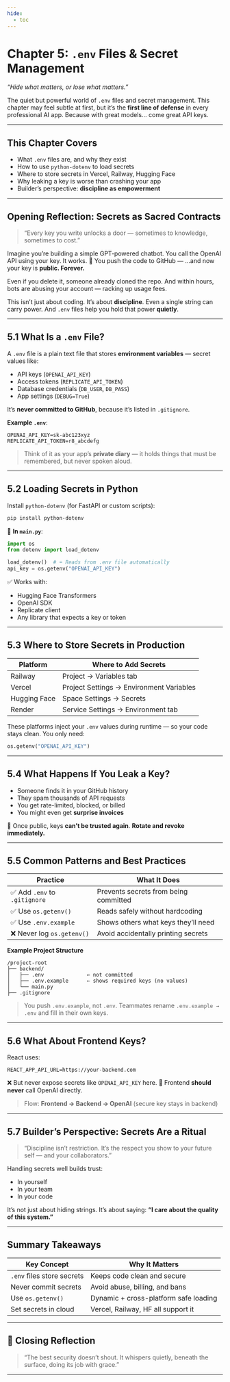 ```yaml
---
hide:
  - toc
---
```


# Chapter 5: `.env` Files & Secret Management

*“Hide what matters, or lose what matters.”*

The quiet but powerful world of `.env` files and secret management. This chapter may feel subtle at first, but it’s the **first line of defense** in every professional AI app. Because with great models... come great API keys.

---

## This Chapter Covers

* What `.env` files are, and why they exist
* How to use `python-dotenv` to load secrets
* Where to store secrets in Vercel, Railway, Hugging Face
* Why leaking a key is worse than crashing your app
* Builder’s perspective: **discipline as empowerment**

---

## Opening Reflection: Secrets as Sacred Contracts

> “Every key you write unlocks a door — sometimes to knowledge, sometimes to cost.”

Imagine you’re building a simple GPT-powered chatbot.
You call the OpenAI API using your key. It works. 🎉
You push the code to GitHub —
...and now your key is **public. Forever.**

Even if you delete it, someone already cloned the repo.
And within hours, bots are abusing your account — racking up usage fees.

This isn’t just about coding. It’s about **discipline**.
Even a single string can carry power.
And `.env` files help you hold that power **quietly**.

---

## 5.1 What Is a `.env` File?

A `.env` file is a plain text file that stores **environment variables** — secret values like:

* API keys (`OPENAI_API_KEY`)
* Access tokens (`REPLICATE_API_TOKEN`)
* Database credentials (`DB_USER`, `DB_PASS`)
* App settings (`DEBUG=True`)

It’s **never committed to GitHub**, because it’s listed in `.gitignore`.

**Example `.env`**:

```
OPENAI_API_KEY=sk-abc123xyz
REPLICATE_API_TOKEN=r8_abcdefg
```

> Think of it as your app’s **private diary** — it holds things that must be remembered, but never spoken aloud.

---

## 5.2 Loading Secrets in Python

Install `python-dotenv` (for FastAPI or custom scripts):

```bash
pip install python-dotenv
```

📄 **In `main.py`**:

```python
import os
from dotenv import load_dotenv

load_dotenv()  # ⬅️ Reads from .env file automatically
api_key = os.getenv("OPENAI_API_KEY")
```

✅ Works with:

* Hugging Face Transformers
* OpenAI SDK
* Replicate client
* Any library that expects a key or token

---

## 5.3 Where to Store Secrets in Production

| Platform     | Where to Add Secrets                     |
| ------------ | ---------------------------------------- |
| Railway      | Project → Variables tab                  |
| Vercel       | Project Settings → Environment Variables |
| Hugging Face | Space Settings → Secrets                 |
| Render       | Service Settings → Environment tab       |

These platforms inject your `.env` values during runtime — so your code stays clean.
You only need:

```python
os.getenv("OPENAI_API_KEY")
```

---

## 5.4 What Happens If You Leak a Key?

* Someone finds it in your GitHub history
* They spam thousands of API requests
* You get rate-limited, blocked, or billed
* You might even get **surprise invoices**

🚨 Once public, keys **can’t be trusted again**.
**Rotate and revoke immediately.**

---

## 5.5 Common Patterns and Best Practices

| Practice                     | What It Does                          |
| ---------------------------- | ------------------------------------- |
| ✅ Add `.env` to `.gitignore` | Prevents secrets from being committed |
| ✅ Use `os.getenv()`          | Reads safely without hardcoding       |
| ✅ Use `.env.example`         | Shows others what keys they’ll need   |
| ❌ Never log `os.getenv()`    | Avoid accidentally printing secrets   |

**Example Project Structure**

```
/project-root
├── backend/
│   ├── .env              ← not committed
│   ├── .env.example      ← shows required keys (no values)
│   └── main.py
├── .gitignore
```

> You push `.env.example`, not `.env`.
> Teammates rename `.env.example → .env` and fill in their own keys.

---

## 5.6 What About Frontend Keys?

React uses:

```env
REACT_APP_API_URL=https://your-backend.com
```

❌ But never expose secrets like `OPENAI_API_KEY` here.
🧠 Frontend **should never** call OpenAI directly.

> Flow: **Frontend → Backend → OpenAI** (secure key stays in backend)

---

## 5.7 Builder’s Perspective: Secrets Are a Ritual

> “Discipline isn’t restriction. It’s the respect you show to your future self — and your collaborators.”

Handling secrets well builds trust:

* In yourself
* In your team
* In your code

It’s not just about hiding strings.
It’s about saying: **“I care about the quality of this system.”**

---

## Summary Takeaways

| Key Concept                | Why It Matters                        |
| -------------------------- | ------------------------------------- |
| `.env` files store secrets | Keeps code clean and secure           |
| Never commit secrets       | Avoid abuse, billing, and bans        |
| Use `os.getenv()`          | Dynamic + cross-platform safe loading |
| Set secrets in cloud       | Vercel, Railway, HF all support it    |

---

## 🌟 Closing Reflection

> “The best security doesn’t shout.
> It whispers quietly, beneath the surface, doing its job with grace.”

---